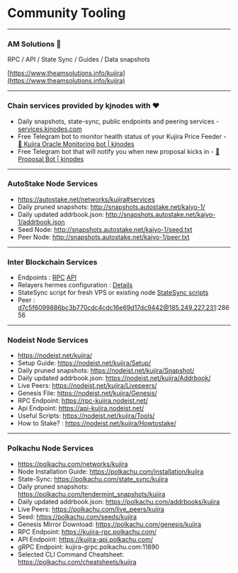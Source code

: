 # Community Tooling

***

### AM Solutions 🐋

RPC / API / State Sync / Guides / Data snapshots

[https://www.theamsolutions.info/kujira](https://www.theamsolutions.info/kujira)

***

### Chain services provided by kjnodes with ♥️

* Daily snapshots, state-sync, public endpoints and peering services - [services.kjnodes.com](https://services.kjnodes.com/home/mainnet/kujira)
* Free Telegram bot to monitor health status of your Kujira Price Feeder - [🤖 Kujira Oracle Monitoring bot | kjnodes](https://t.me/kjnodes\_oracle\_bot)
* Free Telegram bot that will notify you when new proposal kicks in - [🤖 Proposal Bot | kjnodes](https://t.me/kjnodes\_proposal\_bot)

***

### AutoStake Node Services

* https://autostake.net/networks/kujira#services
* Daily pruned snapshots: http://snapshots.autostake.net/kaiyo-1/
* Daily updated addrbook.json: http://snapshots.autostake.net/kaiyo-1/addrbook.json
* Seed Node: http://snapshots.autostake.net/kaiyo-1/seed.txt
* Peer Node: http://snapshots.autostake.net/kaiyo-1/peer.txt

***

### Inter Blockchain Services

* Endpoints : [RPC](https://kujira-rpc.ibs.team/) [API](https://kujira-api.ibs.team/)
* Relayers hermes configuration : [Details](https://github.com/Inter-Blockchain-Service/Relayers)
* StateSync script for fresh VPS or existing node [StateSync scripts](https://github.com/Inter-Blockchain-Service/Cosmos-StateSync/tree/main/Kujira)
* Peer : d7c5f6099886bc3b770cdc4cdc16e69d17dc9442@185.249.227.231:28656

***

### Nodeist Node Services

* https://nodeist.net/kujira/
* Setup Guide: https://nodeist.net/kujira/Setup/
* Daily pruned snapshots: https://nodeist.net/kujira/Snapshot/
* Daily updated addrbook.json: https://nodeist.net/kujira/Addrbook/
* Live Peers: https://nodeist.net/kujira/Livepeers/
* Genesis File: https://nodeist.net/kujira/Genesis/
* RPC Endpoint: https://rpc-kujira.nodeist.net/
* Api Endpoint: https://api-kujira.nodeist.net/
* Useful Scripts: https://nodeist.net/kujira/Tools/
* How to Stake? : https://nodeist.net/kujira/Howtostake/

***

### Polkachu Node Services

- https://polkachu.com/networks/kujira
- Node Installation Guide: https://polkachu.com/installation/kujira
- State-Sync: https://polkachu.com/state_sync/kujira
- Daily pruned snapshots: https://polkachu.com/tendermint_snapshots/kujira
- Daily updated addrbook.json: https://polkachu.com/addrbooks/kujira
- Live Peers: https://polkachu.com/live_peers/kujira
- Seed: https://polkachu.com/seeds/kujira
- Genesis Mirror Download: https://polkachu.com/genesis/kujira
- RPC Endpoint: https://kujira-rpc.polkachu.com/
- API Endpoint: https://kujira-api.polkachu.com/
- gRPC Endpoint: kujira-grpc.polkachu.com:11890
- Selected CLI Command Cheatsheet: https://polkachu.com/cheatsheets/kujira
